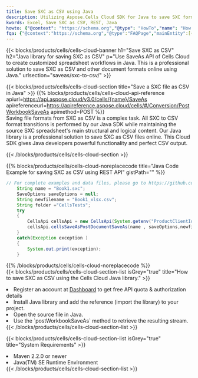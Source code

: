```yaml
---
title: Save SXC as CSV using Java 
description: Utilizing Aspose.Cells Cloud SDK for Java to save SXC format file as CSV format file. 
kwords: Excel, Save SXC as CSV, REST, Java
howto: {"@context": "https://schema.org","@type": "HowTo","name": "How to save SXC as CSV using the Cells Cloud Java library.","description": "How to save SXC as CSV using the Cells Cloud Java library.","image": {"@type": "ImageObject"},"url": "/java/saveas/sxc-to-csv/","step": [{ "@type": "HowToStep","name": "How to save SXC as CSV using the Cells Cloud Java library. step 1", "image": {"@type": "ImageObject",},"url": "/java/saveas/sxc-to-csv/","text": "Register an account at <a href='https://dashboard.aspose.cloud/'>Dashboard</a> to get free API quota & authorization details",},{ "@type": "HowToStep","name": "How to save SXC as CSV using the Cells Cloud Java library. step 1", "image": {"@type": "ImageObject",},"url": "/java/saveas/sxc-to-csv/","text": "Install Java library and add the reference (import the library) to your project.",},{ "@type": "HowToStep","name": "How to save SXC as CSV using the Cells Cloud Java library. step 1", "image": {"@type": "ImageObject",},"url": "/java/saveas/sxc-to-csv/","text": "Open the source file in Java.",},{ "@type": "HowToStep","name": "How to save SXC as CSV using the Cells Cloud Java library. step 1", "image": {"@type": "ImageObject",},"url": "/java/saveas/sxc-to-csv/","text": "Use the `postWorkbookSaveAs` method to retrieve the resulting stream.",}, ],"supply": {"@type": "HowToSupply","name": "document"},"tool": [{"@type": "HowToTool","name": "IntelliJ IDEA, Visual Studio Code, Eclipse"},{"@type": "HowToTool","name": "Aspose Cells"}],"totalTime": "PT6M"}
fqa: {"@context":"https://schema.org","@type":"FAQPage","mainEntity":[{"@type":"Question","name":"Why save file as other formats file in C# using REST API?","acceptedAnswer":{"@type":"Answer","text":"Documents are encoded in many ways, and some files may be incompatible with the software you use. To open and read such files, just save them as appropriate file formats.<br/><ol><li>Install .NET SDK and add the reference (import the library) to your project.</li><li>Open the source file in C# using REST API.</li><li>Call the PostWorkbookSaveAsRequest() method, passing an output filename with required extension.</li><li>Get the result of save as a separate file.</li></ol>"}},{"@type":"Question","name":"What file formats can I save as with your C# library?","acceptedAnswer":{"@type":"Answer","text":"We support a variety of file formats for conversion using .NET library, including XLSX, Excel, xls , PDF, CSV, HTML, Markdown, XML, PNG, JPG, TIFF, Json, TXT and many more."}},{"@type":"Question","name":"What is the maximum allowed file size for conversion using this .NET library?","acceptedAnswer":{"@type":"Answer","text":"There are no file size limits for format conversions using .NET library."}}]}
---
```



{{< blocks/products/cells/cells-cloud-banner h1="Save SXC as CSV" h2="Java library for saving SXC as CSV" p="Use SaveAs API of Cells Cloud to create customized spreadsheet workflows in Java. This is a professional solution to save SXC as CSV and other document formats online using Java." urlsection="saveas/sxc-to-csv/" >}}

{{< blocks/products/cells/cells-cloud-section  title="Save a SXC file as CSV in Java" >}}
{{% blocks/products/cells/cells-cloud-api-reference  apiurl=https://api.aspose.cloud/v3.0/cells/{name}/SaveAs  apireferenceurl=https://apireference.aspose.cloud/cells/#/Conversion/PostWorkbookSaveAs  apimethod=POST %}}
<br/>
Saving file formats from SXC as CSV is a complex task. All SXC to CSV format transitions is performed by our Java SDK while maintaining the source SXC spreadsheet's main structural and logical content. Our Java library is a professional solution to save SXC as CSV files online. This Cloud SDK gives Java developers powerful functionality and perfect CSV output.

{{< /blocks/products/cells/cells-cloud-section >}}

{{% blocks/products/cells/cells-cloud-noreplacecode title="Java Code Example for saving SXC as CSV using REST API" gistPath="" %}}
  
```java
// For complete examples and data files, please go to https://github.com/aspose-cells-cloud/aspose-cells-cloud-java/
    String name = "Book1.sxc";
    SaveOptions saveOptions = null;
    String newfilename = "Book1_xlsx.csv";
    String folder ="CellsTests";
    try 
    {
        CellsApi cellsApi = new CellsApi(System.getenv("ProductClientId"), System.getenv("ProductClientSecret"));
        cellsApi.cellsSaveAsPostDocumentSaveAs(name , saveOptions,newfilename,false,false,folder,null,null,null,true);                       
    }
    catch(Exception exception )
    {
        System.out.print(exception);
    }
```
  
{{% /blocks/products/cells/cells-cloud-noreplacecode  %}}
<br/>
{{< blocks/products/cells/cells-cloud-section-list isGrey="true"  title="How to save SXC as CSV using the Cells Cloud Java library." >}}
<li>Register an account at <a href="https://dashboard.aspose.cloud/">Dashboard</a> to get free API quota & authorization details</li>
<li>Install Java library and add the reference (import the library) to your project.</li>
<li>Open the source file in Java.</li>
<li>Use the `postWorkbookSaveAs` method to retrieve the resulting stream.</li>
{{< /blocks/products/cells/cells-cloud-section-list >}}

{{< blocks/products/cells/cells-cloud-section-list isGrey="true"  title="System Requirements" >}}
<li>Maven 2.2.0 or newer</li>
<li>Java(TM) SE Runtime Environment</li>
{{< /blocks/products/cells/cells-cloud-section-list >}}
